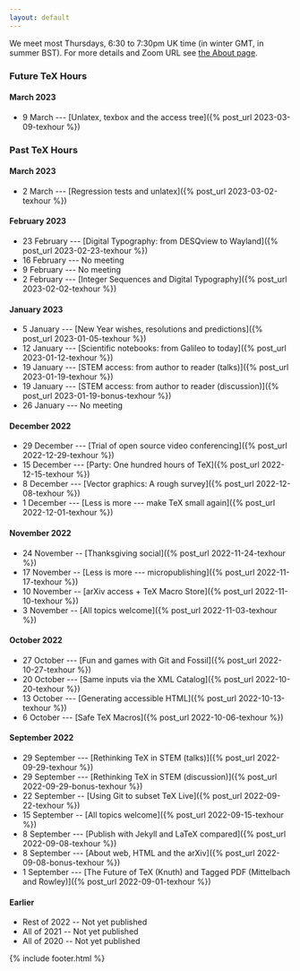 ```yaml
---
layout: default
---
```


We meet most Thursdays, 6:30 to 7:30pm UK time (in winter GMT, in
summer BST). For more details and Zoom URL see [the About
page](about).

### Future TeX Hours

#### March 2023

- 9 March --- [Unlatex, texbox and the access tree]({% post_url 2023-03-09-texhour %})



### Past TeX Hours


#### March 2023
- 2 March --- [Regression tests and unlatex]({% post_url 2023-03-02-texhour %})


#### February 2023

- 23 February --- [Digital Typography: from DESQview to Wayland]({% post_url 2023-02-23-texhour %})
- 16 February --- No meeting
- 9 February --- No meeting
- 2 February --- [Integer Sequences and Digital Typography]({% post_url 2023-02-02-texhour %})


#### January 2023

- 5 January --- [New Year wishes, resolutions and predictions]({% post_url 2023-01-05-texhour %})
- 12 January --- [Scientific notebooks: from Galileo to today]({% post_url 2023-01-12-texhour %})
- 19 January --- [STEM access: from author to reader (talks)]({% post_url 2023-01-19-texhour %})
- 19 January --- [STEM access: from author to reader (discussion)]({% post_url 2023-01-19-bonus-texhour %})
- 26 January --- No meeting

#### December 2022

- 29 December --- [Trial of open source video conferencing]({% post_url 2022-12-29-texhour %})
- 15 December --- [Party: One hundred hours of TeX]({% post_url 2022-12-15-texhour %})
- 8 December --- [Vector graphics: A rough survey]({% post_url 2022-12-08-texhour %})
- 1 December --- [Less is more --- make TeX small again]({% post_url 2022-12-01-texhour %})


#### November 2022

- 24 November -- [Thanksgiving social]({% post_url 2022-11-24-texhour %})
- 17 November -- [Less is more --- micropublishing]({% post_url 2022-11-17-texhour %})
- 10 November -- [arXiv access + TeX Macro Store]({% post_url 2022-11-10-texhour %})
- 3 November -- [All topics welcome]({% post_url 2022-11-03-texhour %})

#### October 2022
- 27 October --- [Fun and games with Git and Fossil]({% post_url 2022-10-27-texhour %})
- 20 October --- [Same inputs via the XML Catalog]({% post_url 2022-10-20-texhour %})
- 13 October --- [Generating accessible HTML]({% post_url 2022-10-13-texhour %})
- 6 October --- [Safe TeX Macros]({% post_url 2022-10-06-texhour %})

#### September 2022
- 29 September --- [Rethinking TeX in STEM (talks)]({% post_url 2022-09-29-texhour %})
- 29 September --- [Rethinking TeX in STEM (discussion)]({% post_url 2022-09-29-bonus-texhour %})
- 22 September -- [Using Git to subset TeX Live]({% post_url 2022-09-22-texhour %})
- 15 September -- [All topics welcome]({% post_url 2022-09-15-texhour %})
- 8 September --- [Publish with Jekyll and LaTeX compared]({% post_url 2022-09-08-texhour %})
- 8 September --- [About web, HTML and the arXiv]({% post_url 2022-09-08-bonus-texhour %})
- 1 September --- [The Future of TeX (Knuth) and Tagged PDF (Mittelbach and Rowley)]({% post_url 2022-09-01-texhour %})

#### Earlier
- Rest of 2022 -- Not yet published
- All of 2021 -- Not yet published
- All of 2020 -- Not yet published

{% include footer.html %}